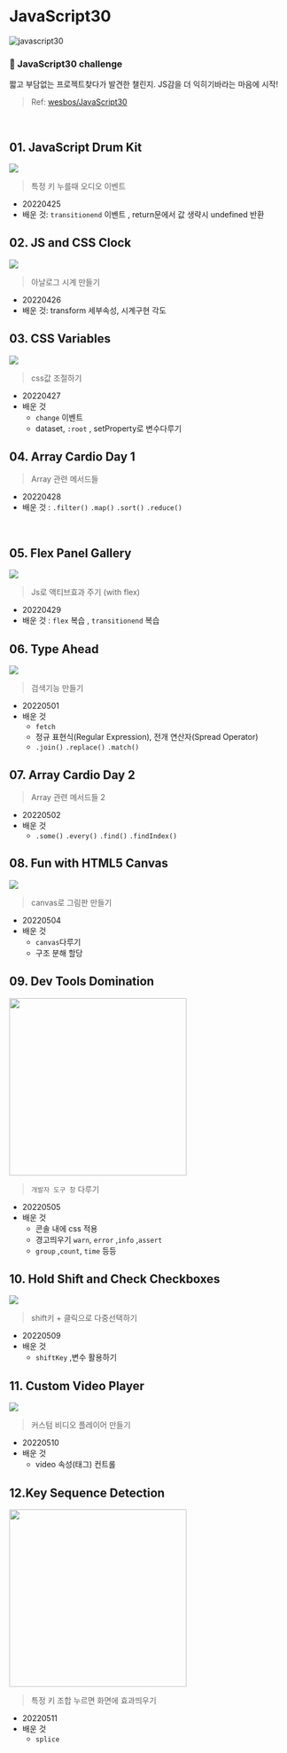 # JavaScript30
![javascript30](image/javascript30.png)
### 🚩 JavaScript30 challenge   
짧고 부담없는 프로젝트찾다가 발견한 챌린지. JS감을 더 익히기바라는 마음에 시작!  
> Ref: [wesbos/JavaScript30](https://github.com/wesbos/JavaScript30)    

<br>   

## 01. JavaScript Drum Kit
<img src="image/01_drum.gif"> 

> 특정 키 누를때 오디오 이벤트 
+ 20220425
+ 배운 것: ```transitionend``` 이벤트 , return문에서 값 생략시 undefined 반환

## 02. JS and CSS Clock
<img src="image/02_clock.gif"> 

> 아날로그 시계 만들기    
+ 20220426 
+ 배운 것: transform 세부속성, 시계구현 각도 

## 03. CSS Variables
<img src="image/03_variables.gif"> 

> css값 조절하기    
+ 20220427 
+ 배운 것 
  + ```change``` 이벤트 
  + dataset, ```:root``` , setProperty로 변수다루기

## 04. Array Cardio Day 1
> Array 관련 메서드들
+ 20220428
+ 배운 것 : ```.filter()```   ```.map()```  ```.sort()```  ```.reduce()```   
<br>

## 05. Flex Panel Gallery
<img src="image/05.gif"> 

> Js로 액티브효과 주기 (with flex)
+ 20220429
+ 배운 것 : ```flex``` 복습 , ```transitionend``` 복습 

## 06. Type Ahead
<img src="image/06.gif"> 

> 검색기능 만들기 
+ 20220501
+ 배운 것 
  + ```fetch```
  + 정규 표현식(Regular Expression), 전개 연산자(Spread Operator)
  + ```.join()```  ```.replace()```  ```.match()``` 

## 07. Array Cardio Day 2
> Array 관련 메서드들 2
+ 20220502
+ 배운 것 
  + ```.some()``` ```.every()``` ```.find()``` ```.findIndex()```
 
## 08. Fun with HTML5 Canvas
<img src="image/08.gif"> 

>  canvas로 그림판 만들기
+ 20220504
+ 배운 것 
  + ```canvas```다루기  
  + 구조 분해 할당
 
## 09. Dev Tools Domination
<img src="image/09.JPG"  height="320px"> 

> ```개발자 도구 창``` 다루기  
+ 20220505
+ 배운 것 
  + 콘솔 내에 css 적용 
  + 경고띄우기 ```warn```, ```error``` ,```info``` ,```assert```
  + ```group``` ,```count```, ```time```  등등 
 
## 10. Hold Shift and Check Checkboxes
<img src="image/10.gif"> 

> shift키 + 클릭으로 다중선택하기   
+ 20220509
+ 배운 것 
  + ```shiftKey``` ,변수 활용하기
 
## 11. Custom Video Player
<img src="image/11.gif"> 

> 커스텀 비디오 플레이어 만들기   
+ 20220510
+ 배운 것 
  +  video 속성(태그) 컨트롤 
 
## 12.Key Sequence Detection
<img src="image/12.JPG" height="320px"> 

> 특정 키 조합 누르면 화면에 효과띄우기
+ 20220511
+ 배운 것 
  + ```splice```